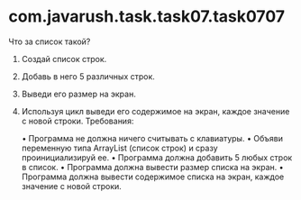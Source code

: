 # com.javarush.task.task07.task0707
Что за список такой?

1. Создай список строк.
2. Добавь в него 5 различных строк.
3. Выведи его размер на экран.
4. Используя цикл выведи его содержимое на экран, каждое значение с новой строки.
Требования:

    •
    Программа не должна ничего считывать с клавиатуры.
    •
    Объяви переменную типа ArrayList<String> (список строк) и сразу проинициализируй ee.
    •
    Программа должна добавить 5 любых строк в список.
    •
    Программа должна вывести размер списка на экран.
    •
    Программа должна вывести содержимое списка на экран, каждое значение с новой строки.
